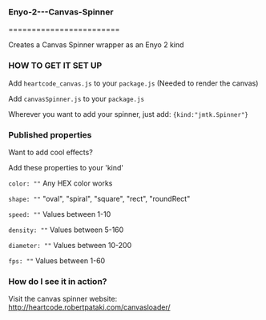 ### Enyo-2---Canvas-Spinner ### 
========================

Creates a Canvas Spinner wrapper as an Enyo 2 kind

### HOW TO GET IT SET UP ###
Add `heartcode_canvas.js` to your `package.js` (Needed to render the canvas)

Add `canvasSpinner.js` to your `package.js`


Wherever you want to add your spinner, just add:
`{kind:"jmtk.Spinner"}`

### Published properties ###
Want to add cool effects?

Add these properties to your 'kind'

`color: ""` Any HEX color works

`shape: ""` "oval", "spiral", "square", "rect", "roundRect"

`speed: ""` Values between 1-10

`density: ""` Values between 5-160

`diameter: ""` Values between 10-200

`fps: ""` Values between 1-60


### How do I see it in action? ###
Visit the canvas spinner website: http://heartcode.robertpataki.com/canvasloader/